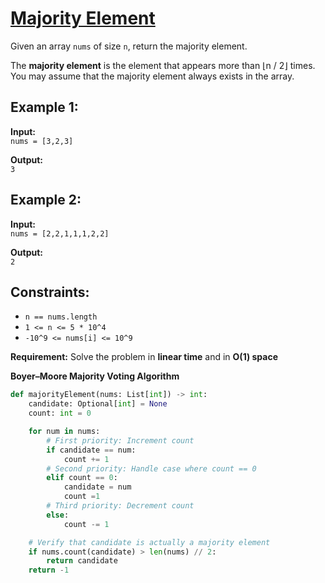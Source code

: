# [Majority Element](https://leetcode.com/problems/majority-element/description/)

Given an array `nums` of size `n`, return the majority element.

The **majority element** is the element that appears more than ⌊n / 2⌋ times. You may assume that the majority element always exists in the array.

## Example 1:

**Input:**  
`nums = [3,2,3]`

**Output:**  
`3`

## Example 2:

**Input:**  
`nums = [2,2,1,1,1,2,2]`

**Output:**  
`2`

## Constraints:

- `n == nums.length`
- `1 <= n <= 5 * 10^4`
- `-10^9 <= nums[i] <= 10^9`

**Requirement:** Solve the problem in **linear time** and in **O(1) space**

**Boyer–Moore Majority Voting Algorithm**

```python
def majorityElement(nums: List[int]) -> int:
    candidate: Optional[int] = None
    count: int = 0

    for num in nums:
        # First priority: Increment count
        if candidate == num:
            count += 1
        # Second priority: Handle case where count == 0
        elif count == 0:
            candidate = num
            count =1
        # Third priority: Decrement count
        else:
            count -= 1

    # Verify that candidate is actually a majority element
    if nums.count(candidate) > len(nums) // 2:
        return candidate
    return -1
```
